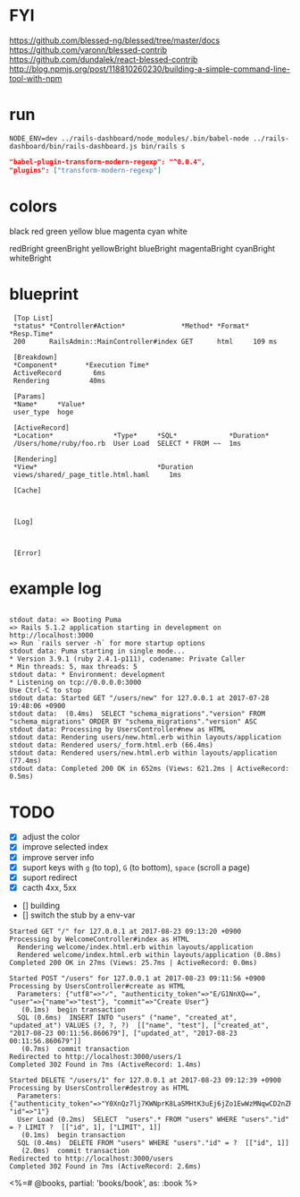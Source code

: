 # FYI

https://github.com/blessed-ng/blessed/tree/master/docs
https://github.com/yaronn/blessed-contrib
https://github.com/dundalek/react-blessed-contrib
http://blog.npmjs.org/post/118810260230/building-a-simple-command-line-tool-with-npm

# run

```
NODE_ENV=dev ../rails-dashboard/node_modules/.bin/babel-node ../rails-dashboard/bin/rails-dashboard.js bin/rails s
```



```json
"babel-plugin-transform-modern-regexp": "^0.0.4",
"plugins": ["transform-modern-regexp"]
```

# colors

black
red
green
yellow
blue
magenta
cyan
white

redBright
greenBright
yellowBright
blueBright
magentaBright
cyanBright
whiteBright

# blueprint

```
 [Top List]
 *status* *Controller#Action*              *Method* *Format* *Resp.Time*
 200      RailsAdmin::MainController#index GET      html     109 ms

 [Breakdown]
 *Component*       *Execution Time*
 ActiveRecord        6ms
 Rendering          40ms

 [Params]
 *Name*     *Value*
 user_type  hoge

 [ActiveRecord]
 *Location*               *Type*     *SQL*             *Duration*
 /Users/home/ruby/foo.rb  User Load  SELECT * FROM ~~  1ms

 [Rendering]
 *View*                              *Duration
 views/shared/_page_title.html.haml     1ms

 [Cache]



 [Log]



 [Error]

```


# example log


```

stdout data: => Booting Puma
=> Rails 5.1.2 application starting in development on http://localhost:3000
=> Run `rails server -h` for more startup options
stdout data: Puma starting in single mode...
* Version 3.9.1 (ruby 2.4.1-p111), codename: Private Caller
* Min threads: 5, max threads: 5
stdout data: * Environment: development
* Listening on tcp://0.0.0.0:3000
Use Ctrl-C to stop
stdout data: Started GET "/users/new" for 127.0.0.1 at 2017-07-28 19:48:06 +0900
stdout data:  (0.4ms)  SELECT "schema_migrations"."version" FROM "schema_migrations" ORDER BY "schema_migrations"."version" ASC
stdout data: Processing by UsersController#new as HTML
stdout data: Rendering users/new.html.erb within layouts/application
stdout data: Rendered users/_form.html.erb (66.4ms)
stdout data: Rendered users/new.html.erb within layouts/application (77.4ms)
stdout data: Completed 200 OK in 652ms (Views: 621.2ms | ActiveRecord: 0.5ms)  
```

# TODO

  * [x] adjust the color
  * [x] improve selected index
  * [x] improve server info
  * [x] suport keys with `g` (to top), `G` (to bottom), `space` (scroll a page)
  * [x] suport redirect
  * [x] cacth 4xx, 5xx
  * [] building
  * [] switch the stub by a env-var

```
Started GET "/" for 127.0.0.1 at 2017-08-23 09:13:20 +0900
Processing by WelcomeController#index as HTML
  Rendering welcome/index.html.erb within layouts/application
  Rendered welcome/index.html.erb within layouts/application (0.8ms)
Completed 200 OK in 27ms (Views: 25.7ms | ActiveRecord: 0.0ms)

Started POST "/users" for 127.0.0.1 at 2017-08-23 09:11:56 +0900
Processing by UsersController#create as HTML
  Parameters: {"utf8"=>"✓", "authenticity_token"=>"E/G1NnXQ==", "user"=>{"name"=>"test"}, "commit"=>"Create User"}
   (0.1ms)  begin transaction
  SQL (0.6ms)  INSERT INTO "users" ("name", "created_at", "updated_at") VALUES (?, ?, ?)  [["name", "test"], ["created_at", "2017-08-23 00:11:56.860679"], ["updated_at", "2017-08-23 00:11:56.860679"]]
   (0.7ms)  commit transaction
Redirected to http://localhost:3000/users/1
Completed 302 Found in 7ms (ActiveRecord: 1.4ms)

Started DELETE "/users/1" for 127.0.0.1 at 2017-08-23 09:12:39 +0900
Processing by UsersController#destroy as HTML
  Parameters: {"authenticity_token"=>"Y0XnQz7lj7KWNprK8LaSMHtK3uEj6jZo1EwWzMNqwCD2nZRPgArXeA5FIyyTZ+7kf7YN6P8+tDamhV9UvJSWkA==", "id"=>"1"}
  User Load (0.2ms)  SELECT  "users".* FROM "users" WHERE "users"."id" = ? LIMIT ?  [["id", 1], ["LIMIT", 1]]
   (0.1ms)  begin transaction
  SQL (0.4ms)  DELETE FROM "users" WHERE "users"."id" = ?  [["id", 1]]
   (2.0ms)  commit transaction
Redirected to http://localhost:3000/users
Completed 302 Found in 7ms (ActiveRecord: 2.6ms)
```

<%=# @books, partial: 'books/book', as: :book %>
